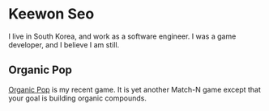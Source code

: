 # Keewon Seo
I live in South Korea, and work as a software engineer.
I was a game developer, and I believe I am still.

## Organic Pop
[Organic Pop](opop/) is my recent game. It is yet another Match-N game except that your goal is building organic compounds.
